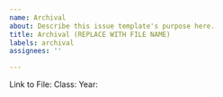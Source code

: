 ```yaml
---
name: Archival
about: Describe this issue template's purpose here.
title: Archival (REPLACE WITH FILE NAME)
labels: archival
assignees: ''

---
```


Link to File: 
Class: 
Year:
